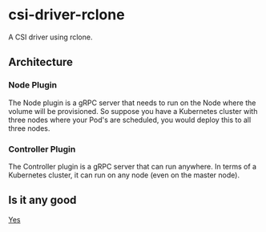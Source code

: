 # csi-driver-rclone

A CSI driver using rclone.

## Architecture

### Node Plugin

The Node plugin is a gRPC server that needs to run on the Node where the volume
will be provisioned.  So suppose you have a Kubernetes cluster with three nodes
where your Pod's are scheduled, you would deploy this to all three nodes.

### Controller Plugin

The Controller plugin is a gRPC server that can run anywhere.  In terms of a
Kubernetes cluster, it can run on any node (even on the master node).

## Is it any good

[Yes](http://news.ycombinator.com/item?id=3067434)
